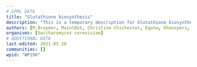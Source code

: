 ```yaml
---
# GPML DATA
title: "Glutathione biosynthesis"
description: "This is a temporary description for Glutathione biosynthesis"
authors: [M.Braymer, MaintBot, Christine Chichester, Egonw, Khanspers, Eweitz]
organisms: [Saccharomyces cerevisiae]
# ADDITIONAL DATA
last-edited: 2021-05-20
communities: []
wpid: "WP196"
---
```

